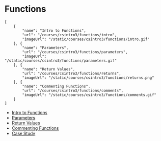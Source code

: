 # Functions

```codecard
[
    {
        "name": "Intro to Functions",
        "url": "/courses/csintro3/functions/intro",
        "imageUrl": "/static/courses/csintro3/functions/intro.gif"
    }, {
        "name": "Parameters",
        "url": "/courses/csintro3/functions/parameters",
        "imageUrl": "/static/courses/csintro3/functions/parameters.gif"
    }, {
        "name": "Return Values",
        "url": "/courses/csintro3/functions/returns",
        "imageUrl": "/static/courses/csintro3/functions/returns.png"
    }, {
        "name": "Commenting Functions",
        "url": "/courses/csintro3/functions/comments",
        "imageUrl": "/static/courses/csintro3/functions/comments.gif"
    }
]
```

* [Intro to Functions](/courses/csintro3/functions/intro)
* [Parameters](/courses/csintro3/functions/parameters)
* [Return Values](/courses/csintro3/functions/returns)
* [Commenting Functions](/courses/csintro3/functions/comments)
* [Case Study](/cources/csintro3/functions/case-study)